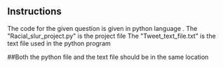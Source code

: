 ## Instructions

The code for the given question is given in python language .
The "Racial_slur_project.py" is the project file
The "Tweet_text_file.txt" is the text file used in the python program

##Both the python file and the text file should be in the same location
